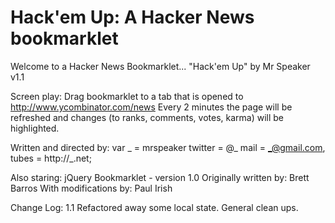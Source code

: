 # Hack'em Up: A Hacker News bookmarklet

Welcome to a Hacker News Bookmarklet...
"Hack'em Up" by Mr Speaker
v1.1

Screen play:
    Drag bookmarklet to a tab that is opened to 
         http://www.ycombinator.com/news
    Every 2 minutes the page will be refreshed and
    changes (to ranks, comments, votes, karma)
    will be highlighted.

Written and directed by:
    var _ = mrspeaker
        twitter = @_
        mail = _@gmail.com,
        tubes = http://_.net;

Also staring:
    jQuery Bookmarklet - version 1.0
    Originally written by: Brett Barros
    With modifications by: Paul Irish

Change Log:
    1.1
        Refactored away some local state.
        General clean ups.

